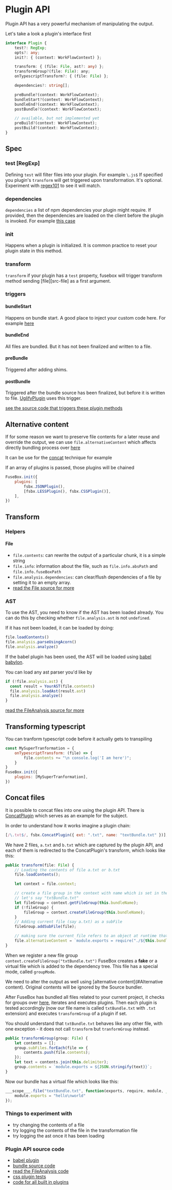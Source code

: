 # Plugin API

Plugin API has a very powerful mechanism of manipulating the output.



Let's take a look a plugin's interface first

```typescript
interface Plugin {
    test?: RegExp;
    opts?: any;
    init?: { (context: WorkFlowContext) };

    transform: { (file: File, ast?: any) };
    transformGroup?(file: File): any;
    onTypescriptTransform?: { (file: File) };

    dependencies?: string[];

    preBundle?(context: WorkFlowContext);
    bundleStart?(context: WorkFlowContext);
    bundleEnd?(context: WorkFlowContext);
    postBundle?(context: WorkFlowContext);

    // available, but not implemented yet
    preBuild?(context: WorkFlowContext);
    postBuild?(context: WorkFlowContext);
}

```
## Spec

### test [RegExp]

Defining `test` will filter files into your plugin. For example `\.js$`
If specified you plugin's `transform` will get triggered upon transformation. It's optional. Experiment with [regex101](http://regex101.com/) to see it will match.

### dependencies

`dependencies` a list of npm dependencies your plugin might require. If provided, then the dependencies are loaded on the client before the plugin is invoked. For example [this case](https://github.com/fuse-box/fuse-box/blob/master/src/plugins/CSSplugin.ts#L23)

### init

Happens when a plugin is initialized. It is common practice to reset your plugin state in this method.

### transform

`transform` if your plugin has a `test` property, fusebox will trigger transform method sending [file][src-file] as a first argument.

### triggers

#### bundleStart
Happens on bundle start. A good place to inject your custom code here. For example [here](https://github.com/fuse-box/fuse-box/blob/master/src/plugins/HotReloadPlugin.ts#L14)

#### bundleEnd
All files are bundled. But it has not been finalized and written to a file.

#### preBundle
Triggered after adding shims.

#### postBundle
Triggered after the bundle source has been finalized, but before it is written to file.
[UglifyPlugin](#UglifyJSPlugin) uses this trigger.

[see the source code that triggers these plugin methods](https://github.com/fuse-box/fuse-box/blob/master/src/core/FuseBox.ts#L179)


## Alternative content

If for some reason we want to preserve file contents for a later reuse and override the output, we can use
`file.alternativeContent` which affects directly bundling process over [here](https://github.com/fuse-box/fuse-box/blob/96b646a632f886f296a533ccf4c45f436cf443f3/src/BundleSource.ts#L133)

It can be use for the [concat](#concat-files) technique for example

If an array of plugins is passed, those plugins will be chained

```js
FuseBox.init({
    plugins: [
        fsbx.JSONPlugin(),
        [fsbx.LESSPlugin(), fsbx.CSSPlugin()],
    ],
})
```

## Transform

### Helpers

#### File
- `file.contents`: can rewrite the output of a particular chunk, it is a simple string
- `file.info`: information about the file, such as `file.info.absPath` and `file.info.fuseBoxPath`
- `file.analysis.dependencies`: can clear/flush dependencies of a file by setting it to an empty array.
- [read the File source for more](https://github.com/fuse-box/fuse-box/blob/master/src/analysis/FileAnalysis.ts#L28)

### AST
To use the AST, you need to know if the AST has been loaded already. You can do this by checking whether `file.analysis.ast` is not `undefined`.

If it has not been loaded, it can be loaded by doing:
```js
file.loadContents()
file.analysis.parseUsingAcorn()
file.analysis.analyze()
```

If the babel plugin has been used, the AST will be loaded using [babel babylon](https://github.com/babel/babylon).

You can load any ast parser you'd like by
```js
if (!file.analysis.ast) {
  const result = YourAST(file.contents)
  file.analysis.loadAst(result.ast)
  file.analysis.analyze()
}
```

[read the FileAnalysis source for more](https://github.com/fuse-box/fuse-box/blob/master/src/core/File.ts)


## Transforming typescript

You can tranform typescript code before it actually gets to transpiling

```js
const MySuperTranformation = {
    onTypescriptTransform: (file) => {
        file.contents += "\n console.log('I am here')";
    }
}
FuseBox.init({
    plugins: [MySuperTranformation],
})
```

## Concat files

It is possible to concat files into one using the plugin API. There is [ConcatPlugin](https://github.com/fuse-box/fuse-box/blob/master/src/plugins/ConcatPlugin.ts#L51) which serves as an example for the subject.

In order to understand how it works imagine a plugin chain:

```js
[/\.txt$/, fsbx.ConcatPlugin({ ext: ".txt", name: "textBundle.txt" })],
```

We have 2 files, `a.txt` and `b.txt` which are captured by the plugin API, and each of them is redirected to the ConcatPlugin's transform, which looks like this:

```js
public transform(file: File) {
    // Loading the contents of file a.txt or b.txt
    file.loadContents();

    let context = file.context;

    // create a file group in the context with name which is set in the plugin configuration
    // let's say "txtBundle.txt"
    let fileGroup = context.getFileGroup(this.bundleName);
    if (!fileGroup) {
        fileGroup = context.createFileGroup(this.bundleName);
    }
    // Adding current file (say a.txt) as a subFile
    fileGroup.addSubFile(file);

    // making sure the current file refers to an object at runtime that calls our bundle
    file.alternativeContent = `module.exports = require("./${this.bundleName}")`;
}
 ```

When we register a new file group `context.createFileGroup("txtBundle.txt")` FuseBox creates a __fake__ or a virtual file which is added to the dependency tree. This file has a special mode, called `groupMode`.

We need to alter the output as well using [alternative content](#Alternative content). Original contents will be ignored by the Source bundler.

After FuseBox has bundled all files related to your current project, it checks for groups over [here](https://github.com/fuse-box/fuse-box/blob/master/src/ModuleCollection.ts#L260), iterates and executes plugins. Then each plugin is tested accordingly (now our file name is called `txtBundle.txt` with `.txt` extension) and executes `transformGroup` of a plugin if set.

You should understand that `txtBundle.txt` behaves like any other file, with one exception - it does not call `transform` but `tranformGroup` instead.


```js
public transformGroup(group: File) {
    let contents = [];
    group.subFiles.forEach(file => {
        contents.push(file.contents);
    });
    let text = contents.join(this.delimiter);
    group.contents = `module.exports = ${JSON.stringify(text)}`;
}
 ```

Now our bundle has a virtual file which looks like this:

```js
___scope___.file("textBundle.txt", function(exports, require, module, __filename, __dirname){
    module.exports = "hello\nworld"
});
```


### Things to experiment with
- try changing the contents of a file
- try logging the contents of the file in the transformation file
- try logging the ast once it has been loading

### Plugin API source code
- [babel plugin](https://github.com/fuse-box/fuse-box/blob/v1.3.23/src/plugins/BabelPlugin.ts#L14)
- [bundle source code](https://github.com/fuse-box/fuse-box/blob/96b646a632f886f296a533ccf4c45f436cf443f3/src/BundleSource.ts#L133)
- [read the FileAnalysis code](https://github.com/fuse-box/fuse-box/blob/master/src/analysis/FileAnalysis.ts#L28)
- [css plugin tests](https://github.com/fuse-box/fuse-box/blob/master/src/tests/CSSPlugin.test.ts)
- [code for all built in plugins](https://github.com/fuse-box/fuse-box/tree/master/src/plugins)
